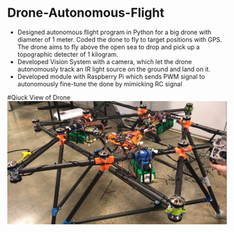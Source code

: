 # Drone-Autonomous-Flight

* Designed autonomous flight program in Python for a big drone with diameter of 1 meter. Coded the done to fly to target positions with GPS. The drone aims to fly above the open sea to drop and pick up a topographic detecter of 1 kilogram.
* Developed Vision System with a camera, which let the drone autonomously track an IR light source on the ground and land on it.
* Developed module with Raspberry Pi which sends PWM signal to autonomously fine-tune the done by mimicking RC signal


#Qiuck View of Drone 
![alt text](drone_img.jpeg)
